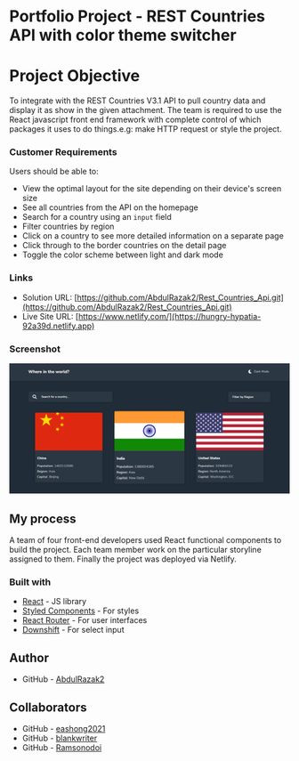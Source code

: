 # Portfolio Project - REST Countries API with color theme switcher

# Project Objective

To integrate with the REST Countries V3.1 API to pull country data and display it as show in the given attachment.
The team is required to use the React javascript front end framework with complete control of which packages it uses to do things.e.g: make HTTP request or style the project.

### Customer Requirements

Users should be able to:

- View the optimal layout for the site depending on their device's screen size
- See all countries from the API on the homepage
- Search for a country using an `input` field
- Filter countries by region
- Click on a country to see more detailed information on a separate page
- Click through to the border countries on the detail page
- Toggle the color scheme between light and dark mode

### Links

- Solution URL: [https://github.com/AbdulRazak2/Rest_Countries_Api.git](https://github.com/AbdulRazak2/Rest_Countries_Api.git)
- Live Site URL: [https://www.netlify.com/](https://hungry-hypatia-92a39d.netlify.app)

### Screenshot

![Home Page](./public/homepage.png)

## My process

A team of four front-end developers used React functional components to build the project.
Each team member work on the particular storyline assigned to them. Finally the project was deployed via Netlify.

### Built with

- [React](https://reactjs.org/) - JS library
- [Styled Components](https://styled-components.com/) - For styles
- [React Router](https://reactrouter.com/) - For user interfaces
- [Downshift](https://www.downshift-js.com/) - For select input

## Author

- GitHub - [AbdulRazak2](https://github.com/AbdulRazak2)

## Collaborators

- GitHub - [eashong2021](https://github.com/eashong2021)
- GitHub - [blankwriter](https://github.com/blankwriter)
- GitHub - [Ramsonodoi](https://github.com/Ramsonodoi)
